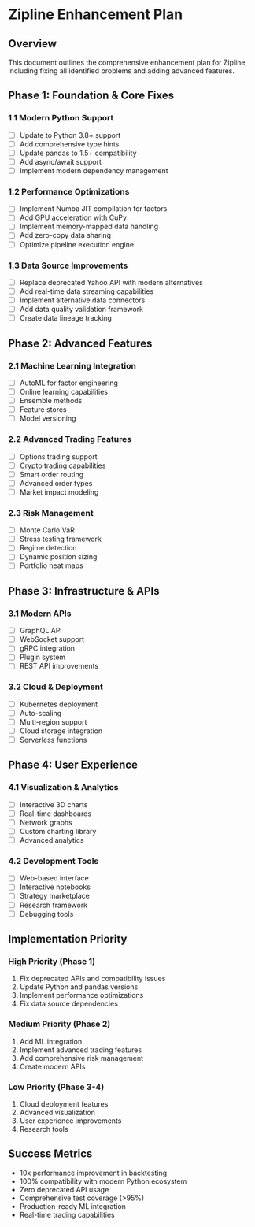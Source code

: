 # Zipline Enhancement Plan

## Overview
This document outlines the comprehensive enhancement plan for Zipline, including fixing all identified problems and adding advanced features.

## Phase 1: Foundation & Core Fixes

### 1.1 Modern Python Support
- [ ] Update to Python 3.8+ support
- [ ] Add comprehensive type hints
- [ ] Update pandas to 1.5+ compatibility
- [ ] Add async/await support
- [ ] Implement modern dependency management

### 1.2 Performance Optimizations
- [ ] Implement Numba JIT compilation for factors
- [ ] Add GPU acceleration with CuPy
- [ ] Implement memory-mapped data handling
- [ ] Add zero-copy data sharing
- [ ] Optimize pipeline execution engine

### 1.3 Data Source Improvements
- [ ] Replace deprecated Yahoo API with modern alternatives
- [ ] Add real-time data streaming capabilities
- [ ] Implement alternative data connectors
- [ ] Add data quality validation framework
- [ ] Create data lineage tracking

## Phase 2: Advanced Features

### 2.1 Machine Learning Integration
- [ ] AutoML for factor engineering
- [ ] Online learning capabilities
- [ ] Ensemble methods
- [ ] Feature stores
- [ ] Model versioning

### 2.2 Advanced Trading Features
- [ ] Options trading support
- [ ] Crypto trading capabilities
- [ ] Smart order routing
- [ ] Advanced order types
- [ ] Market impact modeling

### 2.3 Risk Management
- [ ] Monte Carlo VaR
- [ ] Stress testing framework
- [ ] Regime detection
- [ ] Dynamic position sizing
- [ ] Portfolio heat maps

## Phase 3: Infrastructure & APIs

### 3.1 Modern APIs
- [ ] GraphQL API
- [ ] WebSocket support
- [ ] gRPC integration
- [ ] Plugin system
- [ ] REST API improvements

### 3.2 Cloud & Deployment
- [ ] Kubernetes deployment
- [ ] Auto-scaling
- [ ] Multi-region support
- [ ] Cloud storage integration
- [ ] Serverless functions

## Phase 4: User Experience

### 4.1 Visualization & Analytics
- [ ] Interactive 3D charts
- [ ] Real-time dashboards
- [ ] Network graphs
- [ ] Custom charting library
- [ ] Advanced analytics

### 4.2 Development Tools
- [ ] Web-based interface
- [ ] Interactive notebooks
- [ ] Strategy marketplace
- [ ] Research framework
- [ ] Debugging tools

## Implementation Priority

### High Priority (Phase 1)
1. Fix deprecated APIs and compatibility issues
2. Update Python and pandas versions
3. Implement performance optimizations
4. Fix data source dependencies

### Medium Priority (Phase 2)
1. Add ML integration
2. Implement advanced trading features
3. Add comprehensive risk management
4. Create modern APIs

### Low Priority (Phase 3-4)
1. Cloud deployment features
2. Advanced visualization
3. User experience improvements
4. Research tools

## Success Metrics
- 10x performance improvement in backtesting
- 100% compatibility with modern Python ecosystem
- Zero deprecated API usage
- Comprehensive test coverage (>95%)
- Production-ready ML integration
- Real-time trading capabilities 